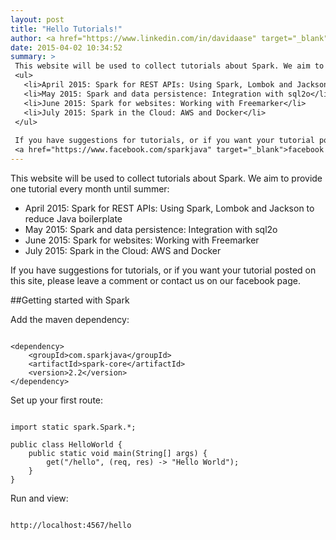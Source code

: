 ```yaml
---
layout: post
title: "Hello Tutorials!"
author: <a href="https://www.linkedin.com/in/davidaase" target="_blank">David Åse</a>
date: 2015-04-02 10:34:52
summary: >
 This website will be used to collect tutorials about Spark. We aim to provide one tutorial every month until summer:
 <ul>
   <li>April 2015: Spark for REST APIs: Using Spark, Lombok and Jackson to reduce Java boilerplate</li>
   <li>May 2015: Spark and data persistence: Integration with sql2o</li>
   <li>June 2015: Spark for websites: Working with Freemarker</li>
   <li>July 2015: Spark in the Cloud: AWS and Docker</li>
 </ul>
 
 If you have suggestions for tutorials, or if you want your tutorial posted on this site, please leave a comment or contact us on our 
 <a href="https://www.facebook.com/sparkjava" target="_blank">facebook page</a>.
---
```

 
 This website will be used to collect tutorials about Spark. We aim to provide one tutorial every month until summer:
 
 * April 2015: Spark for REST APIs: Using Spark, Lombok and Jackson to reduce Java boilerplate
 * May 2015: Spark and data persistence: Integration with sql2o
 * June 2015: Spark for websites: Working with Freemarker
 * July 2015: Spark in the Cloud: AWS and Docker
 
 If you have suggestions for tutorials, or if you want your tutorial posted on this site, please leave a comment or contact us on our facebook page.

##Getting started with Spark

Add the maven dependency:

<pre><code class="language-markup">
&lt;dependency&gt;
    &lt;groupId&gt;com.sparkjava&lt;/groupId&gt;
    &lt;artifactId&gt;spark-core&lt;/artifactId&gt;
    &lt;version&gt;2.2&lt;/version&gt;
&lt;/dependency&gt;
</code></pre>


Set up your first route:

<pre><code class="language-java">
import static spark.Spark.*;

public class HelloWorld {
    public static void main(String[] args) {
        get("/hello", (req, res) -> "Hello World");
    }
}
</code></pre>


Run and view:
<pre><code class="language-bash">
http://localhost:4567/hello
</code></pre>
